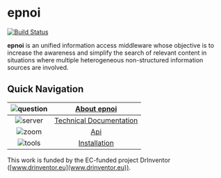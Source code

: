 # epnoi

[![Build Status](https://travis-ci.org/epnoi/epnoi.svg)](https://travis-ci.org/epnoi/epnoi)

**epnoi** is an unified information access middleware whose objective is to increase the awareness and simplify the search of relevant content in situations where multiple heterogeneous non-structured information sources are involved.

## Quick Navigation  

![question](https://dl.dropboxusercontent.com/u/299257/epnoi/images/question.png)    | [About epnoi](https://github.com/epnoi/epnoi/wiki/About-epnoi)  
:----: | :----:
![server](https://dl.dropboxusercontent.com/u/299257/epnoi/images/servers.png)       | [Technical Documentation](https://github.com/epnoi/epnoi/wiki/Technical-Documentation)    
![zoom](https://dl.dropboxusercontent.com/u/299257/epnoi/images/internet.png)        | [Api](https://github.com/epnoi/epnoi/wiki/Api)    
![tools](https://dl.dropboxusercontent.com/u/299257/epnoi/images/tools.png)          | [Installation](https://github.com/epnoi/epnoi/wiki/Setup-Guide)  

This work is funded by the EC-funded project DrInventor ([www.drinventor.eu](www.drinventor.eu)).
